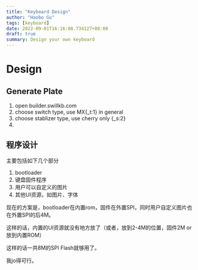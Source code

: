 ```yaml
---
title: "Keyboard Design"
author: "Haobo Gu"
tags: [keyboard]
date: 2022-09-01T16:16:08.734127+08:00
draft: true
summary: Design your own keyboard
---
```


# Design

## Generate Plate

1. open builder.swillkb.com
2. choose switch type, use MX{_t:1} in general
3. choose stablizer type, use cherry only {_s:2}
4. 



## 程序设计

主要包括如下几个部分

1. bootloader
2. 键盘固件程序
3. 用户可以自定义的图片
4. 其他UI资源，如图片、字体

现在的方案是，bootloader在内置rom，固件在外置SPI，同时用户自定义图片也在外置SPI的后4M。

这样的话，内置的UI资源就没有地方放了（或者，放到2-4M的位置，固件2M or 放到内置ROM）

这样的话一共8M的SPI Flash就够用了。

我jo得可行。

